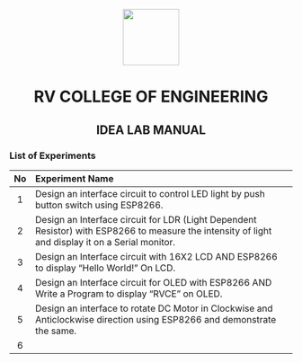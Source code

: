 <p align="center">
  <img width="100" height="100" src="https://user-images.githubusercontent.com/65058286/155003564-aeb7e47c-2d78-46cc-bc4d-f1583c85a2f8.png">
</p>

<h1 align="center"> RV COLLEGE OF ENGINEERING </h1>

<h2 align="center"> IDEA LAB MANUAL </h2>

 ### List of Experiments

| **No** | **Experiment Name** |
| :---: | :---       |
| 1     | Design an interface circuit to control LED light by push button switch using ESP8266. |
| 2     | Design an Interface circuit for LDR (Light Dependent Resistor) with ESP8266 to measure the intensity of light and display it on a Serial monitor. |
| 3     | Design an Interface circuit with 16X2 LCD AND ESP8266 to display “Hello World!” On LCD. |
| 4     | Design an Interface circuit for OLED with ESP8266 AND Write a Program to display “RVCE” on OLED. |
| 5 | Design an interface to rotate DC Motor in Clockwise and Anticlockwise direction using ESP8266 and demonstrate  the same. |
|6 | 
